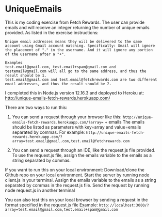 # UniqueEmails
This is my coding exercise from Fetch Rewards. The user can provide emails and will receive an integer returning the number of unique emails provided. As listed in the exercise instructions: 

```
Unique email addresses means they will be delivered to the same account using Gmail account matching. Specifically: Gmail will ignore the placement of "." in the username. And it will ignore any portion of the username after a "+".

Examples
test.email@gmail.com, test.email+spam@gmail.com and testemail@gmail.com will all go to the same address, and thus the result should be 1.
test.email@gmail.com and test.email@fetchrewards.com are two different email addresses, and thus the result should be 2.
```

I completed this in Node.js version 12.16.3 and deployed to Heroku at: http://unique-emails-fetch-rewards.herokuapp.com/

There are two ways to run this:
1. You can send a request through your browser like this:
```http://unique-emails-fetch-rewards.herokuapp.com/?array=``` + emails
   The emails should be listed as parameters with key=array and value=emails separated by commas.
   For example:
   ```http://unique-emails-fetch-rewards.herokuapp.com/?array=test.email@gmail.com,test.email@fetchrewards.com```

2. You can send a request through an IDE, like the request.js file provided. 
   To use the request.js file, assign the emails variable to the emails as a string separated by commas.


If you want to run this on your local environment:
   Download/clone the Github repo on your local environment.
   Start the server by running node client.js in your terminal.
   Assign the emails variable to the emails as a string separated by commas in the request.js file.
   Send the request by running node request.js in another terminal

   You can also test this on your local browser by sending a request in the format specified in the request.js file
   Example: 
   ```http://localhost:3000/?array=test.email@gmail.com,test.email+spam@gmail.com```
